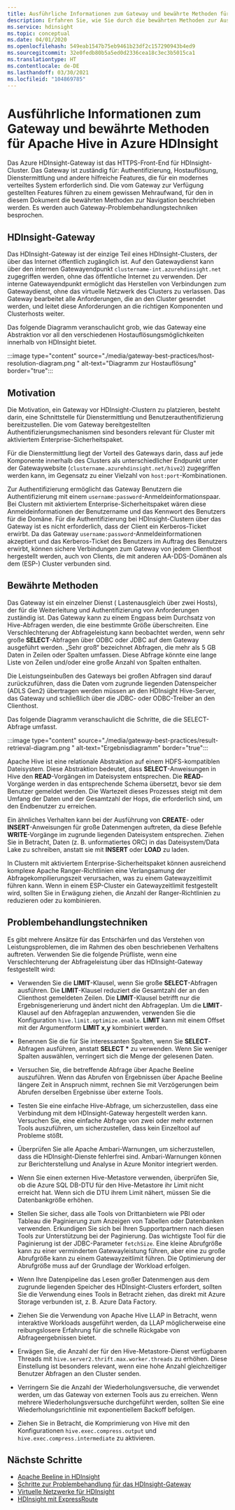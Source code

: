 ```yaml
---
title: Ausführliche Informationen zum Gateway und bewährte Methoden für Apache Hive in Azure HDInsight
description: Erfahren Sie, wie Sie durch die bewährten Methoden zur Ausführung von Hive-Abfragen über das Azure HDInsight-Gateway navigieren.
ms.service: hdinsight
ms.topic: conceptual
ms.date: 04/01/2020
ms.openlocfilehash: 549eab1547b75eb9461b23df2c157290943b4ed9
ms.sourcegitcommit: 32e0fedb80b5a5ed0d2336cea18c3ec3b5015ca1
ms.translationtype: HT
ms.contentlocale: de-DE
ms.lasthandoff: 03/30/2021
ms.locfileid: "104869785"
---
```

# <a name="gateway-deep-dive-and-best-practices-for-apache-hive-in-azure-hdinsight"></a>Ausführliche Informationen zum Gateway und bewährte Methoden für Apache Hive in Azure HDInsight

Das Azure HDInsight-Gateway ist das HTTPS-Front-End für HDInsight-Cluster. Das Gateway ist zuständig für: Authentifizierung, Hostauflösung, Dienstermittlung und andere hilfreiche Features, die für ein modernes verteiltes System erforderlich sind. Die vom Gateway zur Verfügung gestellten Features führen zu einem gewissen Mehraufwand, für den in diesem Dokument die bewährten Methoden zur Navigation beschrieben werden. Es werden auch Gateway-Problembehandlungstechniken besprochen.

## <a name="the-hdinsight-gateway"></a>HDInsight-Gateway

Das HDInsight-Gateway ist der einzige Teil eines HDInsight-Clusters, der über das Internet öffentlich zugänglich ist. Auf den Gatewaydienst kann über den internen Gatewayendpunkt `clustername-int.azurehdinsight.net` zugegriffen werden, ohne das öffentliche Internet zu verwenden. Der interne Gatewayendpunkt ermöglicht das Herstellen von Verbindungen zum Gatewaydienst, ohne das virtuelle Netzwerk des Clusters zu verlassen. Das Gateway bearbeitet alle Anforderungen, die an den Cluster gesendet werden, und leitet diese Anforderungen an die richtigen Komponenten und Clusterhosts weiter.

Das folgende Diagramm veranschaulicht grob, wie das Gateway eine Abstraktion vor all den verschiedenen Hostauflösungsmöglichkeiten innerhalb von HDInsight bietet.

:::image type="content" source="./media/gateway-best-practices/host-resolution-diagram.png " alt-text="Diagramm zur Hostauflösung" border="true":::

## <a name="motivation"></a>Motivation

Die Motivation, ein Gateway vor HDInsight-Clustern zu platzieren, besteht darin, eine Schnittstelle für Dienstermittlung und Benutzerauthentifizierung bereitzustellen. Die vom Gateway bereitgestellten Authentifizierungsmechanismen sind besonders relevant für Cluster mit aktiviertem Enterprise-Sicherheitspaket.

Für die Dienstermittlung liegt der Vorteil des Gateways darin, dass auf jede Komponente innerhalb des Clusters als unterschiedlicher Endpunkt unter der Gatewaywebsite (`clustername.azurehdinsight.net/hive2`) zugegriffen werden kann, im Gegensatz zu einer Vielzahl von `host:port`-Kombinationen.

Zur Authentifizierung ermöglicht das Gateway Benutzern die Authentifizierung mit einem `username:password`-Anmeldeinformationspaar. Bei Clustern mit aktiviertem Enterprise-Sicherheitspaket wären diese Anmeldeinformationen der Benutzername und das Kennwort des Benutzers für die Domäne. Für die Authentifizierung bei HDInsight-Clustern über das Gateway ist es nicht erforderlich, dass der Client ein Kerberos-Ticket erwirbt. Da das Gateway `username:password`-Anmeldeinformationen akzeptiert und das Kerberos-Ticket des Benutzers im Auftrag des Benutzers erwirbt, können sichere Verbindungen zum Gateway von jedem Clienthost hergestellt werden, auch von Clients, die mit anderen AA-DDS-Domänen als dem (ESP-) Cluster verbunden sind.

## <a name="best-practices"></a>Bewährte Methoden

Das Gateway ist ein einzelner Dienst ( Lastenausgleich über zwei Hosts), der für die Weiterleitung und Authentifizierung von Anforderungen zuständig ist. Das Gateway kann zu einem Engpass beim Durchsatz von Hive-Abfragen werden, die eine bestimmte Größe überschreiten. Eine Verschlechterung der Abfrageleistung kann beobachtet werden, wenn sehr große **SELECT**-Abfragen über ODBC oder JDBC auf dem Gateway ausgeführt werden. „Sehr groß“ bezeichnet Abfragen, die mehr als 5 GB Daten in Zeilen oder Spalten umfassen. Diese Abfrage könnte eine lange Liste von Zeilen und/oder eine große Anzahl von Spalten enthalten.

Die Leistungseinbußen des Gateways bei großen Abfragen sind darauf zurückzuführen, dass die Daten vom zugrunde liegenden Datenspeicher (ADLS Gen2) übertragen werden müssen an den HDInsight Hive-Server, das Gateway und schließlich über die JDBC- oder ODBC-Treiber an den Clienthost.

Das folgende Diagramm veranschaulicht die Schritte, die die SELECT-Abfrage umfasst.

:::image type="content" source="./media/gateway-best-practices/result-retrieval-diagram.png " alt-text="Ergebnisdiagramm" border="true":::

Apache Hive ist eine relationale Abstraktion auf einem HDFS-kompatiblen Dateisystem. Diese Abstraktion bedeutet, dass **SELECT**-Anweisungen in Hive den **READ**-Vorgängen im Dateisystem entsprechen. Die **READ**-Vorgänge werden in das entsprechende Schema übersetzt, bevor sie dem Benutzer gemeldet werden. Die Wartezeit dieses Prozesses steigt mit dem Umfang der Daten und der Gesamtzahl der Hops, die erforderlich sind, um den Endbenutzer zu erreichen.

Ein ähnliches Verhalten kann bei der Ausführung von **CREATE**- oder **INSERT**-Anweisungen für große Datenmengen auftreten, da diese Befehle **WRITE**-Vorgänge im zugrunde liegenden Dateisystem entsprechen. Ziehen Sie in Betracht, Daten (z. B. unformatiertes ORC) in das Dateisystem/Data Lake zu schreiben, anstatt sie mit **INSERT** oder **LOAD** zu laden.

In Clustern mit aktiviertem Enterprise-Sicherheitspaket können ausreichend komplexe Apache Ranger-Richtlinien eine Verlangsamung der Abfragekompilierungszeit verursachen, was zu einem Gatewayzeitlimit führen kann. Wenn in einem ESP-Cluster ein Gatewayzeitlimit festgestellt wird, sollten Sie in Erwägung ziehen, die Anzahl der Ranger-Richtlinien zu reduzieren oder zu kombinieren.

## <a name="troubleshooting-techniques"></a>Problembehandlungstechniken

Es gibt mehrere Ansätze für das Entschärfen und das Verstehen von Leistungsproblemen, die im Rahmen des oben beschriebenen Verhaltens auftreten. Verwenden Sie die folgende Prüfliste, wenn eine Verschlechterung der Abfrageleistung über das HDInsight-Gateway festgestellt wird:

* Verwenden Sie die **LIMIT**-Klausel, wenn Sie große **SELECT**-Abfragen ausführen. Die **LIMIT**-Klausel reduziert die Gesamtzahl der an den Clienthost gemeldeten Zeilen. Die **LIMIT**-Klausel betrifft nur die Ergebnisgenerierung und ändert nicht den Abfrageplan. Um die **LIMIT**-Klausel auf den Abfrageplan anzuwenden, verwenden Sie die Konfiguration `hive.limit.optimize.enable`. **LIMIT** kann mit einem Offset mit der Argumentform **LIMIT x,y** kombiniert werden.

* Benennen Sie die für Sie interessanten Spalten, wenn Sie **SELECT**-Abfragen ausführen, anstatt **SELECT \*** zu verwenden. Wenn Sie weniger Spalten auswählen, verringert sich die Menge der gelesenen Daten.

* Versuchen Sie, die betreffende Abfrage über Apache Beeline auszuführen. Wenn das Abrufen von Ergebnissen über Apache Beeline längere Zeit in Anspruch nimmt, rechnen Sie mit Verzögerungen beim Abrufen derselben Ergebnisse über externe Tools.

* Testen Sie eine einfache Hive-Abfrage, um sicherzustellen, dass eine Verbindung mit dem HDInsight-Gateway hergestellt werden kann. Versuchen Sie, eine einfache Abfrage von zwei oder mehr externen Tools auszuführen, um sicherzustellen, dass kein Einzeltool auf Probleme stößt.

* Überprüfen Sie alle Apache Ambari-Warnungen, um sicherzustellen, dass die HDInsight-Dienste fehlerfrei sind. Ambari-Warnungen können zur Berichterstellung und Analyse in Azure Monitor integriert werden.

* Wenn Sie einen externen Hive-Metastore verwenden, überprüfen Sie, ob die Azure SQL DB-DTU für den Hive-Metastore ihr Limit nicht erreicht hat. Wenn sich die DTU ihrem Limit nähert, müssen Sie die Datenbankgröße erhöhen.

* Stellen Sie sicher, dass alle Tools von Drittanbietern wie PBI oder Tableau die Paginierung zum Anzeigen von Tabellen oder Datenbanken verwenden. Erkundigen Sie sich bei Ihren Supportpartnern nach diesen Tools zur Unterstützung bei der Paginierung. Das wichtigste Tool für die Paginierung ist der JDBC-Parameter `fetchSize`. Eine kleine Abrufgröße kann zu einer verminderten Gatewayleistung führen, aber eine zu große Abrufgröße kann zu einem Gatewayzeitlimit führen. Die Optimierung der Abrufgröße muss auf der Grundlage der Workload erfolgen.

* Wenn Ihre Datenpipeline das Lesen großer Datenmengen aus dem zugrunde liegenden Speicher des HDInsight-Clusters erfordert, sollten Sie die Verwendung eines Tools in Betracht ziehen, das direkt mit Azure Storage verbunden ist, z. B. Azure Data Factory.

* Ziehen Sie die Verwendung von Apache Hive LLAP in Betracht, wenn interaktive Workloads ausgeführt werden, da LLAP möglicherweise eine reibungslosere Erfahrung für die schnelle Rückgabe von Abfrageergebnissen bietet.

* Erwägen Sie, die Anzahl der für den Hive-Metastore-Dienst verfügbaren Threads mit `hive.server2.thrift.max.worker.threads` zu erhöhen. Diese Einstellung ist besonders relevant, wenn eine hohe Anzahl gleichzeitiger Benutzer Abfragen an den Cluster senden.

* Verringern Sie die Anzahl der Wiederholungsversuche, die verwendet werden, um das Gateway von externen Tools aus zu erreichen. Wenn mehrere Wiederholungsversuche durchgeführt werden, sollten Sie eine Wiederholungsrichtlinie mit exponentiellem Backoff befolgen.

* Ziehen Sie in Betracht, die Komprimierung von Hive mit den Konfigurationen `hive.exec.compress.output` und `hive.exec.compress.intermediate` zu aktivieren.

## <a name="next-steps"></a>Nächste Schritte

* [Apache Beeline in HDInsight](../hadoop/apache-hadoop-use-hive-beeline.md)
* [Schritte zur Problembehandlung für das HDInsight-Gateway](./troubleshoot-gateway-timeout.md)
* [Virtuelle Netzwerke für HDInsight](../hdinsight-plan-virtual-network-deployment.md)
* [HDInsight mit ExpressRoute](../connect-on-premises-network.md)